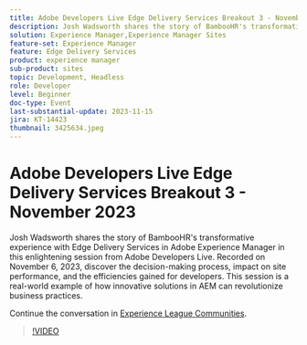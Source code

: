```yaml
---
title: Adobe Developers Live Edge Delivery Services Breakout 3 - November 2023
description: Josh Wadsworth shares the story of BambooHR's transformative experience with Edge Delivery Services in Adobe Experience Manager in this enlightening session from Adobe Developers Live. Recorded on November 6, 2023, discover the decision-making process, impact on site performance, and the efficiencies gained for developers. This session is a real-world example of how innovative solutions in AEM can revolutionize business practices.
solution: Experience Manager,Experience Manager Sites
feature-set: Experience Manager
feature: Edge Delivery Services
product: experience manager
sub-product: sites
topic: Development, Headless
role: Developer
level: Beginner
doc-type: Event
last-substantial-update: 2023-11-15
jira: KT-14423
thumbnail: 3425634.jpeg
---
```


# Adobe Developers Live Edge Delivery Services Breakout 3 - November 2023

Josh Wadsworth shares the story of BambooHR's transformative experience with Edge Delivery Services in Adobe Experience Manager in this enlightening session from Adobe Developers Live. Recorded on November 6, 2023, discover the decision-making process, impact on site performance, and the efficiencies gained for developers. This session is a real-world example of how innovative solutions in AEM can revolutionize business practices.

Continue the conversation in [Experience League Communities](https://adobe.ly/3rD9rMV).

>[!VIDEO](https://video.tv.adobe.com/v/3425634/?learn=on)

